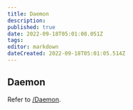 ```yaml
---
title: Daemon
description: 
published: true
date: 2022-09-18T05:01:08.051Z
tags: 
editor: markdown
dateCreated: 2022-09-18T05:01:05.514Z
---
```



## Daemon
Refer to [/Daemon](/Daemon).